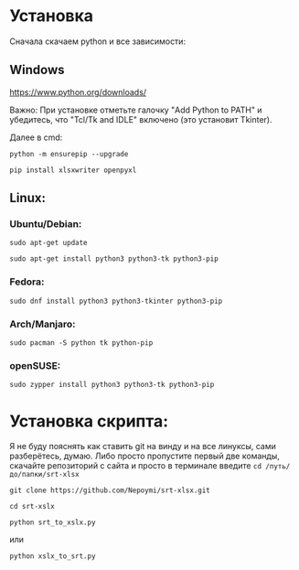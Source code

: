 # Установка

Сначала скачаем python и все зависимости:

## Windows

https://www.python.org/downloads/

Важно: При установке отметьте галочку "Add Python to PATH" и убедитесь, что "Tcl/Tk and IDLE" включено (это установит Tkinter).

Далее в cmd:

`python -m ensurepip --upgrade`

`pip install xlsxwriter openpyxl`

## Linux:

### Ubuntu/Debian:

`sudo apt-get update`

`sudo apt-get install python3 python3-tk python3-pip`

### Fedora:

`sudo dnf install python3 python3-tkinter python3-pip`

### Arch/Manjaro:

`sudo pacman -S python tk python-pip`

### openSUSE:

`sudo zypper install python3 python3-tk python3-pip`

# Установка скрипта:

Я не буду пояснять как ставить git на винду и на все линуксы, сами разберётесь, думаю. Либо просто пропустите первый две команды, скачайте репозиторий с сайта и просто в терминале введите `сd /путь/до/папки/srt-xlsx`
 
`git clone https://github.com/Nepoymi/srt-xlsx.git`

`cd srt-xslx`

`python srt_to_xslx.py`

или

`python xslx_to_srt.py`
